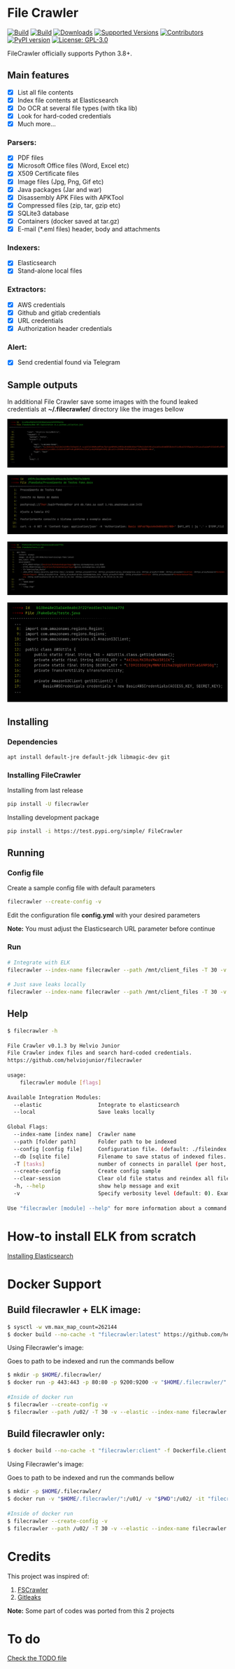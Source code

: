 # File Crawler

[![Build](https://github.com/helviojunior/filecrawler/actions/workflows/build_and_publish.yml/badge.svg)](https://github.com/helviojunior/filecrawler/actions/workflows/build_and_publish.yml)
[![Build](https://github.com/helviojunior/filecrawler/actions/workflows/build_and_test.yml/badge.svg)](https://github.com/helviojunior/filecrawler/actions/workflows/build_and_test.yml)
[![Downloads](https://pepy.tech/badge/filecrawler/month)](https://pepy.tech/project/filecrawler)
[![Supported Versions](https://img.shields.io/pypi/pyversions/filecrawler.svg)](https://pypi.org/project/filecrawler)
[![Contributors](https://img.shields.io/github/contributors/helviojunior/filecrawler.svg)](https://github.com/helviojunior/filecrawler/graphs/contributors)
[![PyPI version](https://img.shields.io/pypi/v/filecrawler.svg)](https://pypi.org/project/filecrawler/)
[![License: GPL-3.0](https://img.shields.io/pypi/l/filecrawler.svg)](https://github.com/helviojunior/filecrawler/blob/main/LICENSE)

FileCrawler officially supports Python 3.8+.

## Main features

* [x] List all file contents
* [x] Index file contents at Elasticsearch
* [x] Do OCR at several file types (with tika lib)
* [x] Look for hard-coded credentials
* [x] Much more...

### Parsers:
* [x] PDF files
* [X] Microsoft Office files (Word, Excel etc)
* [X] X509 Certificate files
* [X] Image files (Jpg, Png, Gif etc)
* [X] Java packages (Jar and war)
* [X] Disassembly APK Files with APKTool
* [X] Compressed files (zip, tar, gzip etc)
* [X] SQLite3 database
* [X] Containers (docker saved at tar.gz)
* [X] E-mail (*.eml files) header, body and attachments

### Indexers:
* [x] Elasticsearch
* [x] Stand-alone local files

### Extractors:
* [X] AWS credentials
* [X] Github and gitlab credentials
* [X] URL credentials
* [X] Authorization header credentials

### Alert:
* [x] Send credential found via Telegram

## Sample outputs

In additional File Crawler save some images with the found leaked credentials at **~/.filecrawler/** directory like the images bellow

![Example 001](https://raw.githubusercontent.com/helviojunior/filecrawler/main/images/example_001.png)

![Example 002](https://raw.githubusercontent.com/helviojunior/filecrawler/main/images/example_002.png)

![Example 003](https://raw.githubusercontent.com/helviojunior/filecrawler/main/images/example_003.png)

![Example 004](https://raw.githubusercontent.com/helviojunior/filecrawler/main/images/example_004.png)

## Installing

### Dependencies

```bash
apt install default-jre default-jdk libmagic-dev git
```

### Installing FileCrawler

Installing from last release

```bash
pip install -U filecrawler
```

Installing development package

```bash
pip install -i https://test.pypi.org/simple/ FileCrawler
```

## Running

### Config file

Create a sample config file with default parameters

```bash
filecrawler --create-config -v
```

Edit the configuration file **config.yml** with your desired parameters

**Note:** You must adjust the Elasticsearch URL parameter before continue

### Run

```bash
# Integrate with ELK
filecrawler --index-name filecrawler --path /mnt/client_files -T 30 -v --elastic

# Just save leaks locally
filecrawler --index-name filecrawler --path /mnt/client_files -T 30 -v --local -o /home/out_test
```

## Help

```bash
$ filecrawler -h

File Crawler v0.1.3 by Helvio Junior
File Crawler index files and search hard-coded credentials.
https://github.com/helviojunior/filecrawler
    
usage: 
    filecrawler module [flags]

Available Integration Modules:
  --elastic                  Integrate to elasticsearch
  --local                    Save leaks locally

Global Flags:
  --index-name [index name]  Crawler name
  --path [folder path]       Folder path to be indexed
  --config [config file]     Configuration file. (default: ./fileindex.yml)
  --db [sqlite file]         Filename to save status of indexed files. (default: ~/.filecrawler/{index_name}/indexer.db)
  -T [tasks]                 number of connects in parallel (per host, default: 16)
  --create-config            Create config sample
  --clear-session            Clear old file status and reindex all files
  -h, --help                 show help message and exit
  -v                         Specify verbosity level (default: 0). Example: -v, -vv, -vvv

Use "filecrawler [module] --help" for more information about a command.

```

# How-to install ELK from scratch

[Installing Elasticsearch](https://github.com/helviojunior/filecrawler/blob/main/INSTALL_ELK.md)

# Docker Support

## Build filecrawler + ELK image:

```bash
$ sysctl -w vm.max_map_count=262144
$ docker build --no-cache -t "filecrawler:latest" https://github.com/helviojunior/filecrawler.git#main
```

Using Filecrawler's image:

Goes to path to be indexed and run the commands bellow

```bash
$ mkdir -p $HOME/.filecrawler/
$ docker run -p 443:443 -p 80:80 -p 9200:9200 -v "$HOME/.filecrawler/":/u01/ -v "$PWD":/u02/ -it "filecrawler:latest"

#Inside of docker run
$ filecrawler --create-config -v
$ filecrawler --path /u02/ -T 30 -v --elastic --index-name filecrawler 
```


## Build filecrawler only:

```bash
$ docker build --no-cache -t "filecrawler:client" -f Dockerfile.client https://github.com/helviojunior/filecrawler.git#main
```

Using Filecrawler's image:

Goes to path to be indexed and run the commands bellow

```bash
$ mkdir -p $HOME/.filecrawler/
$ docker run -v "$HOME/.filecrawler/":/u01/ -v "$PWD":/u02/ -it "filecrawler:client"

#Inside of docker run
$ filecrawler --create-config -v
$ filecrawler --path /u02/ -T 30 -v --elastic --index-name filecrawler 
```


# Credits

This project was inspired of:

1. [FSCrawler](https://fscrawler.readthedocs.io/)
2. [Gitleaks](https://gitleaks.io/)

**Note:** Some part of codes was ported from this 2 projects

# To do

[Check the TODO file](https://github.com/helviojunior/filecrawler/blob/main/TODO.md)